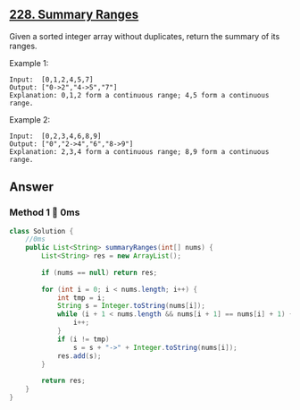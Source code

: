 ## [228. Summary Ranges](https://leetcode.com/problems/summary-ranges/)

Given a sorted integer array without duplicates, return the summary of its ranges.

Example 1:
```
Input:  [0,1,2,4,5,7]
Output: ["0->2","4->5","7"]
Explanation: 0,1,2 form a continuous range; 4,5 form a continuous range.
```
Example 2:
```
Input:  [0,2,3,4,6,8,9]
Output: ["0","2->4","6","8->9"]
Explanation: 2,3,4 form a continuous range; 8,9 form a continuous range.
```

## Answer
### Method 1 :rocket: 0ms
```java
class Solution {
    //0ms
    public List<String> summaryRanges(int[] nums) {
        List<String> res = new ArrayList();
        
        if (nums == null) return res;
        
        for (int i = 0; i < nums.length; i++) {
            int tmp = i;
            String s = Integer.toString(nums[i]);
            while (i + 1 < nums.length && nums[i + 1] == nums[i] + 1) {
                i++;
            }
            if (i != tmp)
                s = s + "->" + Integer.toString(nums[i]);
            res.add(s);
        }
        
        return res;
    }
}
```
